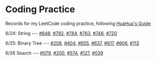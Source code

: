 # Coding Practice

Records for my LeetCode coding practice, following [HuaHua's Guide](https://zxi.mytechroad.com/blog/)

6/24: String --- [#848](./String/848_ShiftingLetters.py), [#792](./String/792_NumberOfMatchingSubsequences.py), [#784](./String/784_LetterCasePermutation.py), [#763](./String/763_PartitionLabels.py), [#748](./String/748_ShortestCompletingWord.py), [#720](./String/720_LongestWordInDictionary.py)

6/25: Binary Tree --- [#208](./BinaryTree/208_ImplementTrie.py), [#404](./BinaryTree/404_SumOfLeftLeaves.py), [#655](./BinaryTree/655_PrintBinaryTree.py), [#637](./BinaryTree/637_AvgLvlInBinaryTree.py), [#617](./BinaryTree/617_MergeTwoTrees.py), [#606](./BinaryTree/606_ConstructStringFromTree.py), [#113](./BinaryTree/113_PathSumII.py)

6/26 Search --- [#079](./Search/079_WordSearch.py), [#200](./Search/200_NumberOfIslands.py), [#574](./Search/574_FriendCircles.py), [#127](./Search/127_WordLadder.py), [#039](./Search/039_CombinationSum.py)